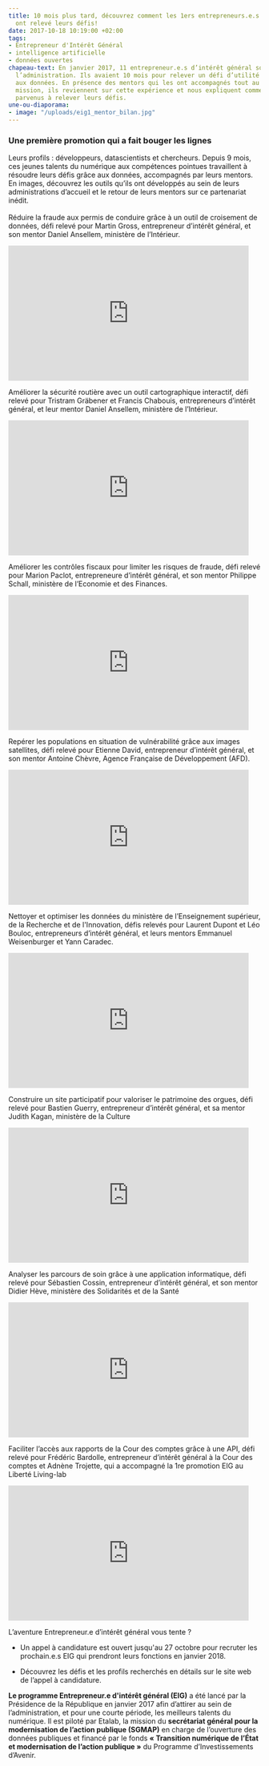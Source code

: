 ```yaml
---
title: 10 mois plus tard, découvrez comment les 1ers entrepreneurs.e.s d'intérêt général
  ont relevé leurs défis!
date: 2017-10-18 10:19:00 +02:00
tags:
- Entrepreneur d'Intérêt Général
- intelligence artificielle
- données ouvertes
chapeau-text: En janvier 2017, 11 entrepreneur.e.s d’intérêt général sont entrés dans
  l’administration. Ils avaient 10 mois pour relever un défi d’utilité publique grâce
  aux données. En présence des mentors qui les ont accompagnés tout au long de leur
  mission, ils reviennent sur cette expérience et nous expliquent comment ils sont
  parvenus à relever leurs défis.
une-ou-diaporama:
- image: "/uploads/eig1_mentor_bilan.jpg"
---
```


### Une première promotion qui a fait bouger les lignes 

Leurs profils : développeurs, datascientists et chercheurs. Depuis 9 mois, ces jeunes talents du numérique aux compétences pointues travaillent à résoudre leurs défis grâce aux données, accompagnés par leurs mentors. En images, découvrez les outils qu’ils ont développés au sein de leurs administrations d’accueil et le retour de leurs mentors sur ce partenariat inédit.
<br>
<br>
Réduire la fraude aux permis de conduire grâce à un outil de croisement de données, défi relevé pour Martin Gross, entrepreneur d’intérêt général, et son mentor Daniel Ansellem, ministère de l’Intérieur.

<iframe frameborder="0" width="480" height="270" src="https://www.dailymotion.com/embed/video/x64z3a0" allowfullscreen allow="autoplay"></iframe>

Améliorer la sécurité routière avec un outil cartographique interactif, défi relevé pour Tristram Gräbener et Francis Chabouis, entrepreneurs d’intérêt général, et leur mentor Daniel Ansellem, ministère de l’Intérieur.

<iframe frameborder="0" width="480" height="270" src="https://www.dailymotion.com/embed/video/x64z28u" allowfullscreen allow="autoplay"></iframe>

Améliorer les contrôles fiscaux pour limiter les risques de fraude, défi relevé pour Marion Paclot, entrepreneure d’intérêt général, et son mentor Philippe Schall, ministère de l’Economie et des Finances.

<iframe frameborder="0" width="480" height="270" src="https://www.dailymotion.com/embed/video/x64z39u" allowfullscreen allow="autoplay"></iframe>

Repérer les populations en situation de vulnérabilité grâce aux images satellites, défi relevé pour Etienne David, entrepreneur d’intérêt général, et son mentor Antoine Chèvre, Agence Française de Développement (AFD).

<iframe frameborder="0" width="480" height="270" src="https://www.dailymotion.com/embed/video/x64z39y" allowfullscreen allow="autoplay"></iframe>

Nettoyer et optimiser les données du ministère de l’Enseignement supérieur, de la Recherche et de l'Innovation, défis relevés pour Laurent Dupont et Léo Bouloc, entrepreneurs d’intérêt général, et leurs mentors Emmanuel Weisenburger et Yann Caradec.

<iframe frameborder="0" width="480" height="270" src="https://www.dailymotion.com/embed/video/x64z39w" allowfullscreen allow="autoplay"></iframe>

Construire un site participatif pour valoriser le patrimoine des orgues, défi relevé pour Bastien Guerry, entrepreneur d’intérêt général, et sa mentor Judith Kagan, ministère de la Culture

<iframe frameborder="0" width="480" height="270" src="https://www.dailymotion.com/embed/video/x64z39q" allowfullscreen allow="autoplay"></iframe>

Analyser les parcours de soin grâce à une application informatique, défi relevé pour Sébastien Cossin, entrepreneur d’intérêt général, et son mentor Didier Hève, ministère des Solidarités et de la Santé

<iframe frameborder="0" width="480" height="270" src="https://www.dailymotion.com/embed/video/x64z39z" allowfullscreen allow="autoplay"></iframe> 

Faciliter l’accès aux rapports de la Cour des comptes grâce à une API, défi relevé pour Frédéric Bardolle, entrepreneur d’intérêt général à la Cour des comptes et Adnène Trojette, qui a accompagné la 1re promotion EIG au Liberté Living-lab

<iframe frameborder="0" width="480" height="270" src="https://www.dailymotion.com/embed/video/x64z39x" allowfullscreen allow="autoplay"></iframe>

L’aventure Entrepreneur.e d’intérêt général vous tente ?

* Un appel à candidature est ouvert jusqu'au 27 octobre pour recruter les prochain.e.s EIG qui prendront leurs fonctions en janvier 2018.

* Découvrez les défis et les profils recherchés en détails sur le site web de l’appel à candidature.

**Le programme Entrepreneur.e d'intérêt général (EIG)** a été lancé par la Présidence de la République en janvier 2017 afin d’attirer au sein de l’administration, et pour une courte période, les meilleurs talents du numérique. Il est piloté par Etalab, la mission du **secrétariat général pour la modernisation de l’action publique (SGMAP)** en charge de l’ouverture des données publiques et financé par le fonds **« Transition numérique de l’État et modernisation de l’action publique »** du Programme d’Investissements d’Avenir.
